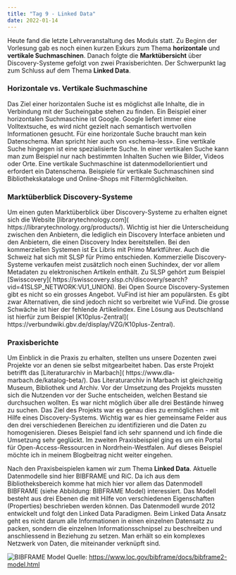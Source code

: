 ```yaml
---
title: "Tag 9 - Linked Data"
date: 2022-01-14
---
```


Heute fand die letzte Lehrveranstaltung des Moduls statt. Zu Beginn der Vorlesung gab es noch einen kurzen Exkurs zum Thema **horizontale** und **vertikale Suchmaschinen**. Danach folgte die **Marktübersicht** über Discovery-Systeme gefolgt von zwei Praxisberichten. Der Schwerpunkt lag zum Schluss auf dem Thema **Linked Data**. 

<h3>Horizontale vs. Vertikale Suchmaschine</h3>
Das Ziel einer horizontalen Suche ist es möglichst alle Inhalte, die in Verbindung mit der Sucheingabe stehen zu finden. Ein Beispiel einer horizontalen Suchmaschine ist Google. Google liefert immer eine Volltextsuche, es wird nicht gezielt nach semantisch wertvollen Informationen gesucht. Für eine horizontale Suche braucht man kein Datenschema. Man spricht hier auch von «schema-less». Eine vertikale Suche hingegen ist eine spezialisierte Suche. In einer vertikalen Suche kann man zum Beispiel nur nach bestimmten Inhalten Suchen wie Bilder, Videos oder Orte. Eine vertikale Suchmaschine ist datenmodellorientiert und erfordert ein Datenschema. Beispiele für vertikale Suchmaschinen sind Bibliothekskataloge und Online-Shops mit Filtermöglichkeiten. 

<h3> Marktüberblick Discovery-Systeme</h3>
Um einen guten Marktüberblick über Discovery-Systeme zu erhalten eignet sich die Website [librarytechnology.com]( https://librarytechnology.org/products/). Wichtig ist hier die Unterscheidung zwischen den Anbietern, die lediglich ein Discovery Interface anbieten und den Anbietern, die einen Discovery Index bereitstellen. Bei den kommerziellen Systemen ist Ex Libris mit Primo Marktführer. Auch die Schweiz hat sich mit SLSP für Primo entschieden. Kommerzielle Discovery-Systeme verkaufen meist zusätzlich noch einen Suchindex, der vor allem Metadaten zu elektronischen Artikeln enthält. Zu SLSP gehört zum Beispiel [Swisscovery]( https://swisscovery.slsp.ch/discovery/search?vid=41SLSP_NETWORK:VU1_UNION). Bei Open Source Discovery-Systemen gibt es nicht so ein grosses Angebot. VuFind ist hier am populärsten. Es gibt zwar Alternativen, die sind jedoch nicht so verbreitet wie VuFind. Die grosse Schwäche ist hier der fehlende Artikelindex. Eine Lösung aus Deutschland ist hierfür zum Beispiel [K10plus-Zentral]( https://verbundwiki.gbv.de/display/VZG/K10plus-Zentral). 

<h3>Praxisberichte</h3>
Um Einblick in die Praxis zu erhalten, stellten uns unsere Dozenten zwei Projekte vor an denen sie selbst mitgearbeitet haben. Das erste Projekt betrifft das [Literaturarchiv in Marbach]( https://www.dla-marbach.de/katalog-beta/). Das Literaturarchiv in Marbach ist gleichzeitig Museum, Bibliothek und Archiv. Vor der Umsetzung des Projekts mussten sich die Nutzenden vor der Suche entscheiden, welchen Bestand sie durchsuchen wollten. Es war nicht möglich über alle drei Bestände hinweg zu suchen. Das Ziel des Projekts war es genau dies zu ermöglichen - mit Hilfe eines Discovery-Systems. Wichtig war es hier gemeinsame Felder aus den drei verschiedenen Bereichen zu identifizieren und die Daten zu homogenisieren. Dieses Beispiel fand ich sehr spannend und ich finde die Umsetzung sehr geglückt. 
Im zweiten Praxisbeispiel ging es um ein Portal für Open-Access-Ressourcen in Nordrhein-Westfalen. Auf dieses Beispiel möchte ich in meinem Blogbeitrag nicht weiter eingehen. 
  
Nach den Praxisbeispielen kamen wir zum Thema **Linked Data**. Aktuelle Datenmodelle sind hier BIBFRAME und RiC. Da ich aus dem Bibliotheksbereich komme hat mich hier vor allem das Datenmodell BIBFRAME (siehe Abbildung: BIBFRAME Model) interessiert. Das Modell besteht aus drei Ebenen die mit Hilfe von verschiedenen Eigenschaften (Properties) beschrieben werden können. Das Datenmodell wurde 2012 entwickelt und folgt den Linked Data Paradigmen. Beim Linked Data Ansatz geht es nicht darum alle Informationen in einen einzelnen Datensatz zu packen, sondern die einzelnen Informationsschnipsel zu beschreiben und anschliessend in Beziehung zu setzen. Man erhält so ein komplexes Netzwerk von Daten, die miteinander verknüpft sind.
 
![BIBFRAME Model](https://user-images.githubusercontent.com/79304830/149550502-b7bb4ab0-bdaf-469b-b7c5-3e4c48ed0b93.jpg)
Quelle: https://www.loc.gov/bibframe/docs/bibframe2-model.html


